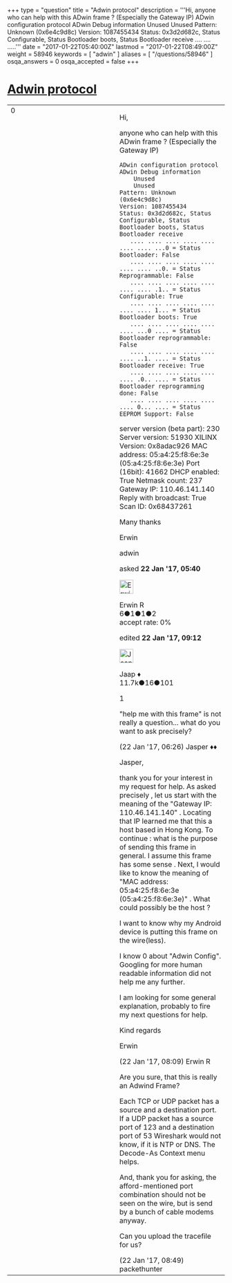 +++
type = "question"
title = "Adwin protocol"
description = '''Hi, anyone who can help with this ADwin frame ? (Especially the Gateway IP) ADwin configuration protocol ADwin Debug information  Unused  Unused Pattern: Unknown (0x6e4c9d8c) Version: 1087455434 Status: 0x3d2d682c, Status Configurable, Status Bootloader boots, Status Bootloader receive  .... .... .....'''
date = "2017-01-22T05:40:00Z"
lastmod = "2017-01-22T08:49:00Z"
weight = 58946
keywords = [ "adwin" ]
aliases = [ "/questions/58946" ]
osqa_answers = 0
osqa_accepted = false
+++

<div class="headNormal">

# [Adwin protocol](/questions/58946/adwin-protocol)

</div>

<div id="main-body">

<div id="askform">

<table id="question-table" style="width:100%;"><colgroup><col style="width: 50%" /><col style="width: 50%" /></colgroup><tbody><tr class="odd"><td style="width: 30px; vertical-align: top"><div class="vote-buttons"><span id="post-58946-upvote" class="ajax-command post-vote up" rel="nofollow" title="I like this post (click again to cancel)"> </span><div id="post-58946-score" class="post-score" title="current number of votes">0</div><span id="post-58946-downvote" class="ajax-command post-vote down" rel="nofollow" title="I dont like this post (click again to cancel)"> </span> <span id="favorite-mark" class="ajax-command favorite-mark" rel="nofollow" title="mark/unmark this question as favorite (click again to cancel)"> </span><div id="favorite-count" class="favorite-count"></div></div></td><td><div id="item-right"><div class="question-body"><p>Hi,</p><p>anyone who can help with this ADwin frame ? (Especially the Gateway IP)</p><pre><code>ADwin configuration protocol
ADwin Debug information
    Unused
    Unused
Pattern: Unknown (0x6e4c9d8c)
Version: 1087455434
Status: 0x3d2d682c, Status Configurable, Status Bootloader boots, Status Bootloader receive
   .... .... .... .... .... .... .... ...0 = Status Bootloader: False
   .... .... .... .... .... .... .... ..0. = Status Reprogrammable: False
   .... .... .... .... .... .... .... .1.. = Status Configurable: True
   .... .... .... .... .... .... .... 1... = Status Bootloader boots: True
   .... .... .... .... .... .... ...0 .... = Status Bootloader reprogrammable: False
   .... .... .... .... .... .... ..1. .... = Status Bootloader receive: True
   .... .... .... .... .... .... .0.. .... = Status Bootloader reprogramming done: False
   .... .... .... .... .... .... 0... .... = Status EEPROM Support: False</code></pre><p>server version (beta part): 230 Server version: 51930 XILINX Version: 0x8adac926 MAC address: 05:a4:25:f8:6e:3e (05:a4:25:f8:6e:3e) Port (16bit): 41662 DHCP enabled: True Netmask count: 237 Gateway IP: 110.46.141.140 Reply with broadcast: True Scan ID: 0x68437261</p></pre><p>Many thanks</p><p>Erwin</p></div><div id="question-tags" class="tags-container tags"><span class="post-tag tag-link-adwin" rel="tag" title="see questions tagged &#39;adwin&#39;">adwin</span></div><div id="question-controls" class="post-controls"></div><div class="post-update-info-container"><div class="post-update-info post-update-info-user"><p>asked <strong>22 Jan '17, 05:40</strong></p><img src="https://secure.gravatar.com/avatar/39740104b2ca3a57dc7545d15abb58d2?s=32&amp;d=identicon&amp;r=g" class="gravatar" width="32" height="32" alt="Erwin%20R&#39;s gravatar image" /><p><span>Erwin R</span><br />
<span class="score" title="6 reputation points">6</span><span title="1 badges"><span class="badge1">●</span><span class="badgecount">1</span></span><span title="1 badges"><span class="silver">●</span><span class="badgecount">1</span></span><span title="2 badges"><span class="bronze">●</span><span class="badgecount">2</span></span><br />
<span class="accept_rate" title="Rate of the user&#39;s accepted answers">accept rate:</span> <span title="Erwin R has no accepted answers">0%</span></p></div><div class="post-update-info post-update-info-edited"><p><span> edited <strong>22 Jan '17, 09:12</strong> </span></p><img src="https://secure.gravatar.com/avatar/2337f0406681e5c72ea0e6f1f0d6c0b0?s=32&amp;d=identicon&amp;r=g" class="gravatar" width="32" height="32" alt="Jaap&#39;s gravatar image" /><p><span>Jaap ♦</span><br />
<span class="score" title="11680 reputation points"><span>11.7k</span></span><span title="16 badges"><span class="silver">●</span><span class="badgecount">16</span></span><span title="101 badges"><span class="bronze">●</span><span class="badgecount">101</span></span></p></div></div><div id="comments-container-58946" class="comments-container"><span id="58947"></span><div id="comment-58947" class="comment"><div id="post-58947-score" class="comment-score">1</div><div class="comment-text"><p>"help me with this frame" is not really a question... what do you want to ask precisely?</p></div><div id="comment-58947-info" class="comment-info"><span class="comment-age">(22 Jan '17, 06:26)</span> <span class="comment-user userinfo">Jasper ♦♦</span></div></div><span id="58950"></span><div id="comment-58950" class="comment"><div id="post-58950-score" class="comment-score"></div><div class="comment-text"><p>Jasper,</p><p>thank you for your interest in my request for help. As asked precisely , let us start with the meaning of the "Gateway IP: 110.46.141.140" . Locating that IP learned me that this a host based in Hong Kong. To continue : what is the purpose of sending this frame in general. I assume this frame has some sense . Next, I would like to know the meaning of "MAC address: 05:a4:25:f8:6e:3e (05:a4:25:f8:6e:3e)" . What could possibly be the host ?</p><p>I want to know why my Android device is putting this frame on the wire(less).</p><p>I know 0 about "Adwin Config". Googling for more human readable information did not help me any further.</p><p>I am looking for some general explanation, probably to fire my next questions for help.</p><p>Kind regards</p><p>Erwin</p></div><div id="comment-58950-info" class="comment-info"><span class="comment-age">(22 Jan '17, 08:09)</span> <span class="comment-user userinfo">Erwin R</span></div></div><span id="58951"></span><div id="comment-58951" class="comment"><div id="post-58951-score" class="comment-score"></div><div class="comment-text"><p>Are you sure, that this is really an Adwind Frame?</p><p>Each TCP or UDP packet has a source and a destination port. If a UDP packet has a source port of 123 and a destination port of 53 Wireshark would not know, if it is NTP or DNS. The Decode-As Context menu helps.</p><p>And, thank you for asking, the afford-mentioned port combination should not be seen on the wire, but is send by a bunch of cable modems anyway.</p><p>Can you upload the tracefile for us?</p></div><div id="comment-58951-info" class="comment-info"><span class="comment-age">(22 Jan '17, 08:49)</span> <span class="comment-user userinfo">packethunter</span></div></div></div><div id="comment-tools-58946" class="comment-tools"></div><div class="clear"></div><div id="comment-58946-form-container" class="comment-form-container"></div><div class="clear"></div></div></td></tr></tbody></table>

</div>

</div>

